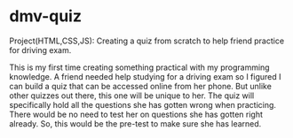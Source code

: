 # dmv-quiz
Project(HTML,CSS,JS): Creating a quiz from scratch to help friend practice for driving exam.

This is my first time creating something practical with my programming knowledge.
A friend needed help studying for a driving exam so I figured I can build a quiz that can be accessed online from her phone.
But unlike other quizzes out there, this one will be unique to her.
The quiz will specifically hold all the questions she has gotten wrong when practicing.
There would be no need to test her on questions she has gotten right already.
So, this would be the pre-test to make sure she has learned.
